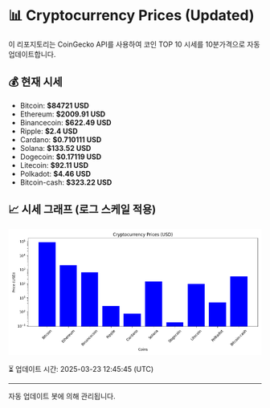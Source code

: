 
# 📊 Cryptocurrency Prices (Updated)

이 리포지토리는 CoinGecko API를 사용하여 코인 TOP 10 시세를 10분가격으로 자동 업데이트합니다.

## 💰 현재 시세
- Bitcoin: **$84721 USD**
- Ethereum: **$2009.91 USD**
- Binancecoin: **$622.49 USD**
- Ripple: **$2.4 USD**
- Cardano: **$0.710111 USD**
- Solana: **$133.52 USD**
- Dogecoin: **$0.17119 USD**
- Litecoin: **$92.11 USD**
- Polkadot: **$4.46 USD**
- Bitcoin-cash: **$323.22 USD**

## 📈 시세 그래프 (로그 스케일 적용)
![Crypto Prices](crypto_prices.png)

⏳ 업데이트 시간: 2025-03-23 12:45:45 (UTC)

---
자동 업데이트 봇에 의해 관리됩니다.
